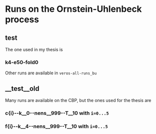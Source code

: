 # Runs on the Ornstein-Uhlenbeck process

## __test__

The one used in my thesis is

### k4-e50-fold0

Other runs are available in `veros-all-runs_bu`

## __test__old

Many runs are available on the CBP, but the ones used for the thesis are

### c{i}--k__0--nens__999--T__10 with `i=0...5`

### f{i}--k__4--nens__999--T__10 with `i=0...5`